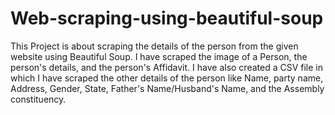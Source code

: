 # Web-scraping-using-beautiful-soup
This Project is about scraping the details of the person from the given website using Beautiful Soup. I have scraped the image of a Person, the person's details, and the person's Affidavit. I have also created a CSV file in which I have scraped the other details of the person like Name, party name, Address, Gender, State, Father's Name/Husband's Name, and the Assembly constituency. 
